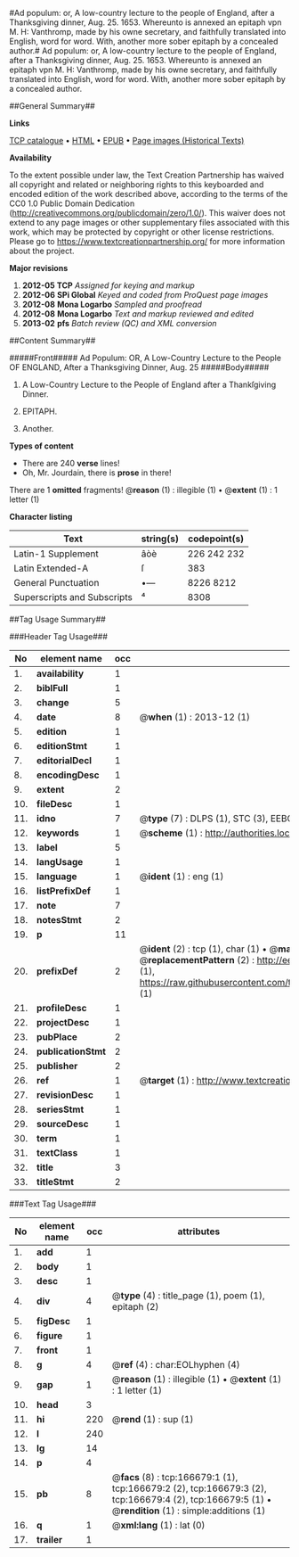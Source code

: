 #Ad populum: or, A low-country lecture to the people of England, after a Thanksgiving dinner, Aug. 25. 1653. Whereunto is annexed an epitaph vpn M. H: Vanthromp, made by his owne secretary, and faithfully translated into English, word for word. With, another more sober epitaph by a concealed author.#
Ad populum: or, A low-country lecture to the people of England, after a Thanksgiving dinner, Aug. 25. 1653. Whereunto is annexed an epitaph vpn M. H: Vanthromp, made by his owne secretary, and faithfully translated into English, word for word. With, another more sober epitaph by a concealed author.

##General Summary##

**Links**

[TCP catalogue](http://www.ota.ox.ac.uk/tcp/)  • 
[HTML](http://tei.it.ox.ac.uk/tcp/Texts-HTML/free/A75/A75863.html)  • 
[EPUB](http://tei.it.ox.ac.uk/tcp/Texts-EPUB/free/A75/A75863.epub) • 
[Page images (Historical Texts)](https://historicaltexts.jisc.ac.uk/eebo-99866196e)

**Availability**

To the extent possible under law, the Text Creation Partnership has waived all copyright and related or neighboring rights to this keyboarded and encoded edition of the work described above, according to the terms of the CC0 1.0 Public Domain Dedication (http://creativecommons.org/publicdomain/zero/1.0/). This waiver does not extend to any page images or other supplementary files associated with this work, which may be protected by copyright or other license restrictions. Please go to https://www.textcreationpartnership.org/ for more information about the project.

**Major revisions**

1. __2012-05__ __TCP__ *Assigned for keying and markup*
1. __2012-06__ __SPi Global__ *Keyed and coded from ProQuest page images*
1. __2012-08__ __Mona Logarbo__ *Sampled and proofread*
1. __2012-08__ __Mona Logarbo__ *Text and markup reviewed and edited*
1. __2013-02__ __pfs__ *Batch review (QC) and XML conversion*

##Content Summary##

#####Front#####
Ad Populum: OR, A Low-Country Lecture to the People OF ENGLAND, After a Thanksgiving Dinner, Aug. 25
#####Body#####

1. A Low-Country Lecture to the People of England after a Thankſgiving Dinner.

1. EPITAPH.

1. Another.

**Types of content**

  * There are 240 **verse** lines!
  * Oh, Mr. Jourdain, there is **prose** in there!

There are 1 **omitted** fragments! 
 @__reason__ (1) : illegible (1)  •  @__extent__ (1) : 1 letter (1)

**Character listing**


|Text|string(s)|codepoint(s)|
|---|---|---|
|Latin-1 Supplement|âòè|226 242 232|
|Latin Extended-A|ſ|383|
|General Punctuation|•—|8226 8212|
|Superscripts             and Subscripts|⁴|8308|

##Tag Usage Summary##

###Header Tag Usage###

|No|element name|occ|attributes|
|---|---|---|---|
|1.|__availability__|1||
|2.|__biblFull__|1||
|3.|__change__|5||
|4.|__date__|8| @__when__ (1) : 2013-12 (1)|
|5.|__edition__|1||
|6.|__editionStmt__|1||
|7.|__editorialDecl__|1||
|8.|__encodingDesc__|1||
|9.|__extent__|2||
|10.|__fileDesc__|1||
|11.|__idno__|7| @__type__ (7) : DLPS (1), STC (3), EEBO-CITATION (1), PROQUEST (1), VID (1)|
|12.|__keywords__|1| @__scheme__ (1) : http://authorities.loc.gov/ (1)|
|13.|__label__|5||
|14.|__langUsage__|1||
|15.|__language__|1| @__ident__ (1) : eng (1)|
|16.|__listPrefixDef__|1||
|17.|__note__|7||
|18.|__notesStmt__|2||
|19.|__p__|11||
|20.|__prefixDef__|2| @__ident__ (2) : tcp (1), char (1)  •  @__matchPattern__ (2) : ([0-9\-]+):([0-9IVX]+) (1), (.+) (1)  •  @__replacementPattern__ (2) : http://eebo.chadwyck.com/downloadtiff?vid=$1&page=$2 (1), https://raw.githubusercontent.com/textcreationpartnership/Texts/master/tcpchars.xml#$1 (1)|
|21.|__profileDesc__|1||
|22.|__projectDesc__|1||
|23.|__pubPlace__|2||
|24.|__publicationStmt__|2||
|25.|__publisher__|2||
|26.|__ref__|1| @__target__ (1) : http://www.textcreationpartnership.org/docs/. (1)|
|27.|__revisionDesc__|1||
|28.|__seriesStmt__|1||
|29.|__sourceDesc__|1||
|30.|__term__|1||
|31.|__textClass__|1||
|32.|__title__|3||
|33.|__titleStmt__|2||


###Text Tag Usage###

|No|element name|occ|attributes|
|---|---|---|---|
|1.|__add__|1||
|2.|__body__|1||
|3.|__desc__|1||
|4.|__div__|4| @__type__ (4) : title_page (1), poem (1), epitaph (2)|
|5.|__figDesc__|1||
|6.|__figure__|1||
|7.|__front__|1||
|8.|__g__|4| @__ref__ (4) : char:EOLhyphen (4)|
|9.|__gap__|1| @__reason__ (1) : illegible (1)  •  @__extent__ (1) : 1 letter (1)|
|10.|__head__|3||
|11.|__hi__|220| @__rend__ (1) : sup (1)|
|12.|__l__|240||
|13.|__lg__|14||
|14.|__p__|4||
|15.|__pb__|8| @__facs__ (8) : tcp:166679:1 (1), tcp:166679:2 (2), tcp:166679:3 (2), tcp:166679:4 (2), tcp:166679:5 (1)  •  @__rendition__ (1) : simple:additions (1)|
|16.|__q__|1| @__xml:lang__ (1) : lat (0)|
|17.|__trailer__|1||

